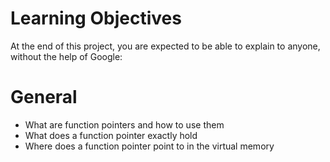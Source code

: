 # Learning Objectives
At the end of this project, you are expected to be able to explain to anyone, without the help of Google:

# General
- What are function pointers and how to use them
- What does a function pointer exactly hold
- Where does a function pointer point to in the virtual memory